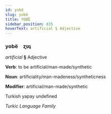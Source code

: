 ```yaml
---
id: yobë
slug: yobë
title: YOBË
sidebar_position: 835
hoverText: artificial § Adjective
---
```


### yobë&emsp;<span kind="abugida">ɀʋʇ</span>

*artificial* **§** Adjective

**Verb**: to be artificial/man-made/synthetic

**Noun**: artificiality/man-madeness/syntheticness

**Modifier**: artificial/man-made/synthetic

Turkish yapay undefined

*Turkic Language Family*